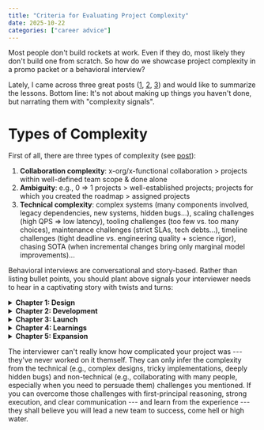 ```yaml
---
title: "Criteria for Evaluating Project Complexity"
date: 2025-10-22
categories: ["career advice"]
---
```


Most people don't build rockets at work. Even if they do, most likely they don't build one from scratch. So how do we showcase project complexity in a promo packet or a behavioral interview?

Lately, I came across three great posts ([1](https://www.1point3acres.com/bbs/thread-1150382-1-1.html), [2](https://www.1point3acres.com/bbs/thread-1107824-1-1.html), [3](https://www.1point3acres.com/bbs/thread-652478-1-1.html)) and would like to summarize the lessons. Bottom line: It's not about making up things you haven't done, but narrating them with "complexity signals".

# Types of Complexity

First of all, there are three types of complexity (see [post](https://www.1point3acres.com/bbs/thread-1107824-1-1.html)):
1. **Collaboration complexity**: x-org/x-functional collaboration > projects within well-defined team scope & done alone
2. **Ambiguity**: e.g., 0 ⇒ 1 projects > well-established projects; projects for which you created the roadmap > assigned projects
3. **Technical complexity**: complex systems (many components involved, legacy dependencies, new systems, hidden bugs...), scaling challenges (high QPS ⇒ low latency), tooling challenges (too few vs. too many choices), maintenance challenges (strict SLAs, tech debts...), timeline challenges (tight deadline vs. engineering quality + science rigor), chasing SOTA (when incremental changes bring only marginal model improvements)...

Behavioral interviews are conversational and story-based. Rather than listing bullet points, you should plant above signals your interviewer needs to hear in a captivating story with twists and turns:

<details>
<summary><b>Chapter 1: Design</b></summary>

- Who are the users of your project? What's the significance of this project? Why do it now, not before or later?  
- How did you gather requirements (functional, non-functional, logistical) from all interested parties?  
- How did you design the solution? Which choices have you considered? How did you decide on the trade-offs?  

</details>

<details>
<summary><b>Chapter 2: Development</b></summary>

- Which issues did you encounter during development?  
- Were there difficult communications within or across teams?  
- How did you align everyone on the same page when there were different opinions about project goals, execution strategies, design choices, or something else?  
- Were there any risks of missing the promised timeline? What did you do to derisk the launch (e.g., changing scope, adding people, extend timeline, etc.)?
- How did you keep stakeholders updated and happy?  

</details>

<details>
<summary><b>Chapter 3: Launch</b></summary>

- What issues did you face when trying to launch the project?  
- Did you encounter any bugs? How did you root-cause and fix them — especially hard ones that others couldn't seem to solve?  
- Did you pay off tech debts if you incurred any?  

</details>

<details>
<summary><b>Chapter 4: Learnings</b></summary>

- What did you learn from the project? What best practices came out of it? Did you give a tech talk or use other forums to share knowledge within & across teams?  
- What were the biggest pain points of your new system compared to the old one or an ideal one? How did you address them?  

</details>

<details>
<summary><b>Chapter 5: Expansion</b></summary>

- How would you do things differently next time?  
- What's the next step for your project? How does it fit into the long-term vision of your org?
- How did you get funding or buy-in for the next version?  

</details>

The interviewer can't really know how complicated your project was --- they've never worked on it themself. They can only infer the complexity from the technical (e.g., complex designs, tricky implementations, deeply hidden bugs) and non-technical (e.g., collaborating with many people, especially when you need to persuade them) challenges you mentioned. If you can overcome those challenges with first-principal reasoning, strong execution, and clear communication --- and learn from the experience --- they shall believe you will lead a new team to success, come hell or high water.
